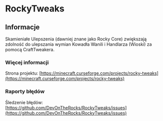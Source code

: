 # RockyTweaks

## Informacje

Skamieniałe Ulepszenia (dawniej znane jako Rocky Core) zwiększają zdolność do ulepszania wymian Kowadła Wanili i Handlarza (Wioski) za pomocą CraftTweakera.

### Więcej informacji

Strona projektu: [https://minecraft.curseforge.com/projects/rocky-tweaks](https://minecraft.curseforge.com/projects/rocky-tweaks)

### Raporty błędów

Śledzenie błędów: [https://github.com/DevOnTheRocks/RockyTweaks/issues](https://github.com/DevOnTheRocks/RockyTweaks/issues)

